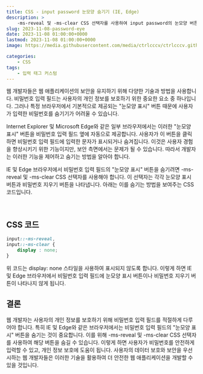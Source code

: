 ```yaml
---
title: CSS - input password 눈모양 숨기기 (IE, Edge)
description: >  
    -ms-reveal 및 -ms-clear CSS 선택자를 사용하여 input password의 눈모양 버튼을 숨기는 방법입니다.
slug: 2023-11-08-password-eye
date: 2023-11-08 01:00:00+0000
lastmod: 2023-11-08 01:00:00+0000
image: https://media.githubusercontent.com/media/ctrlcccv/ctrlcccv.github.io/master/assets/img/post/2023-11-08-password-eye.webp

categories:
    - CSS
tags:
    - 입력 태그 커스텀
---
```

웹 개발자들은 웹 애플리케이션의 보안을 유지하기 위해 다양한 기술과 방법을 사용합니다. 비밀번호 입력 필드는 사용자의 개인 정보를 보호하기 위한 중요한 요소 중 하나입니다. 그러나 특정 브라우저에서 기본적으로 제공되는 "눈모양 표시" 버튼 때문에 사용자가 입력한 비밀번호를 숨기기가 어려울 수 있습니다.   

Internet Explorer 및 Microsoft Edge와 같은 일부 브라우저에서는 이러한 "눈모양 표시" 버튼을 비밀번호 입력 필드 옆에 자동으로 제공합니다. 사용자가 이 버튼을 클릭하면 비밀번호 입력 필드에 입력한 문자가 표시되거나 숨겨집니다. 이것은 사용자 경험을 향상시키기 위한 기능이지만, 보안 측면에서는 문제가 될 수 있습니다. 따라서 개발자는 이러한 기능을 제어하고 숨기는 방법을 알아야 합니다.  

IE 및 Edge 브라우저에서 비밀번호 입력 필드의 "눈모양 표시" 버튼을 숨기려면 -ms-reveal 및 -ms-clear CSS 선택자를 사용해야 합니다. 이 선택자는 각각 눈모양 표시 버튼과 비밀번호 지우기 버튼을 나타냅니다. 아래는 이를 숨기는 방법을 보여주는 CSS 코드입니다.  


<ins class="adsbygoogle"
     style="display:block; text-align:center;"
     data-ad-layout="in-article"
     data-ad-format="fluid"
     data-ad-client="ca-pub-8535540836842352"
     data-ad-slot="2974559225"></ins>
<script>
     (adsbygoogle = window.adsbygoogle || []).push({});
</script>

<br>

## CSS 코드
```css
input::-ms-reveal,
input::-ms-clear {
    display : none;
}
```
위 코드는 display: none 스타일을 사용하여 표시되지 않도록 합니다. 이렇게 하면 IE 및 Edge 브라우저에서 비밀번호 입력 필드에 눈모양 표시 버튼이나 비밀번호 지우기 버튼이 나타나지 않게 됩니다.  

## 결론
웹 개발자는 사용자의 개인 정보를 보호하기 위해 비밀번호 입력 필드를 적절하게 다루어야 합니다. 특히 IE 및 Edge와 같은 브라우저에서는 비밀번호 입력 필드의 "눈모양 표시" 버튼을 숨기는 것이 중요합니다. 이를 위해 -ms-reveal 및 -ms-clear CSS 선택자를 사용하여 해당 버튼을 숨길 수 있습니다. 이렇게 하면 사용자가 비밀번호를 안전하게 입력할 수 있고, 개인 정보 보호에 도움이 됩니다. 사용자의 데이터 보호와 보안을 우선시하는 웹 개발자들은 이러한 기술을 활용하여 더 안전한 웹 애플리케이션을 개발할 수 있을 것입니다.